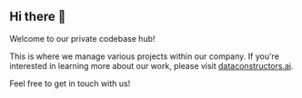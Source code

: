 ## Hi there 👋

Welcome to our private codebase hub!

This is where we manage various projects within our company. 
If you're interested in learning more about our work, please
visit [dataconstructors.ai](https://dataconstructors.ai).

Feel free to get in touch with us!
